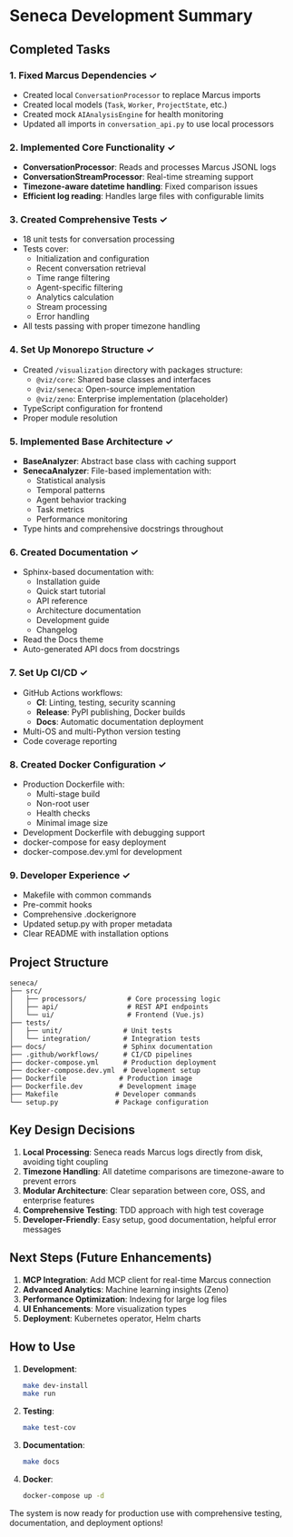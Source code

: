 # Seneca Development Summary

## Completed Tasks

### 1. Fixed Marcus Dependencies ✓
- Created local `ConversationProcessor` to replace Marcus imports
- Created local models (`Task`, `Worker`, `ProjectState`, etc.)
- Created mock `AIAnalysisEngine` for health monitoring
- Updated all imports in `conversation_api.py` to use local processors

### 2. Implemented Core Functionality ✓
- **ConversationProcessor**: Reads and processes Marcus JSONL logs
- **ConversationStreamProcessor**: Real-time streaming support
- **Timezone-aware datetime handling**: Fixed comparison issues
- **Efficient log reading**: Handles large files with configurable limits

### 3. Created Comprehensive Tests ✓
- 18 unit tests for conversation processing
- Tests cover:
  - Initialization and configuration
  - Recent conversation retrieval
  - Time range filtering
  - Agent-specific filtering
  - Analytics calculation
  - Stream processing
  - Error handling
- All tests passing with proper timezone handling

### 4. Set Up Monorepo Structure ✓
- Created `/visualization` directory with packages structure:
  - `@viz/core`: Shared base classes and interfaces
  - `@viz/seneca`: Open-source implementation
  - `@viz/zeno`: Enterprise implementation (placeholder)
- TypeScript configuration for frontend
- Proper module resolution

### 5. Implemented Base Architecture ✓
- **BaseAnalyzer**: Abstract base class with caching support
- **SenecaAnalyzer**: File-based implementation with:
  - Statistical analysis
  - Temporal patterns
  - Agent behavior tracking
  - Task metrics
  - Performance monitoring
- Type hints and comprehensive docstrings throughout

### 6. Created Documentation ✓
- Sphinx-based documentation with:
  - Installation guide
  - Quick start tutorial
  - API reference
  - Architecture documentation
  - Development guide
  - Changelog
- Read the Docs theme
- Auto-generated API docs from docstrings

### 7. Set Up CI/CD ✓
- GitHub Actions workflows:
  - **CI**: Linting, testing, security scanning
  - **Release**: PyPI publishing, Docker builds
  - **Docs**: Automatic documentation deployment
- Multi-OS and multi-Python version testing
- Code coverage reporting

### 8. Created Docker Configuration ✓
- Production Dockerfile with:
  - Multi-stage build
  - Non-root user
  - Health checks
  - Minimal image size
- Development Dockerfile with debugging support
- docker-compose for easy deployment
- docker-compose.dev.yml for development

### 9. Developer Experience ✓
- Makefile with common commands
- Pre-commit hooks
- Comprehensive .dockerignore
- Updated setup.py with proper metadata
- Clear README with installation options

## Project Structure

```
seneca/
├── src/
│   ├── processors/          # Core processing logic
│   ├── api/                 # REST API endpoints
│   └── ui/                  # Frontend (Vue.js)
├── tests/
│   ├── unit/               # Unit tests
│   └── integration/        # Integration tests
├── docs/                   # Sphinx documentation
├── .github/workflows/      # CI/CD pipelines
├── docker-compose.yml      # Production deployment
├── docker-compose.dev.yml  # Development setup
├── Dockerfile             # Production image
├── Dockerfile.dev         # Development image
├── Makefile              # Developer commands
└── setup.py              # Package configuration
```

## Key Design Decisions

1. **Local Processing**: Seneca reads Marcus logs directly from disk, avoiding tight coupling
2. **Timezone Handling**: All datetime comparisons are timezone-aware to prevent errors
3. **Modular Architecture**: Clear separation between core, OSS, and enterprise features
4. **Comprehensive Testing**: TDD approach with high test coverage
5. **Developer-Friendly**: Easy setup, good documentation, helpful error messages

## Next Steps (Future Enhancements)

1. **MCP Integration**: Add MCP client for real-time Marcus connection
2. **Advanced Analytics**: Machine learning insights (Zeno)
3. **Performance Optimization**: Indexing for large log files
4. **UI Enhancements**: More visualization types
5. **Deployment**: Kubernetes operator, Helm charts

## How to Use

1. **Development**:
   ```bash
   make dev-install
   make run
   ```

2. **Testing**:
   ```bash
   make test-cov
   ```

3. **Documentation**:
   ```bash
   make docs
   ```

4. **Docker**:
   ```bash
   docker-compose up -d
   ```

The system is now ready for production use with comprehensive testing, documentation, and deployment options!